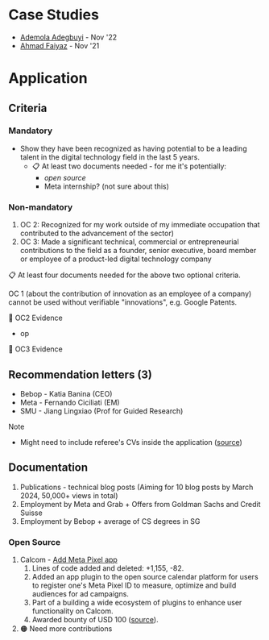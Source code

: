 
# Case Studies
- [Ademola Adegbuyi](https://medium.com/@ooade/my-experience-applying-for-a-global-talent-visa-95d906e06925) - Nov '22
- [Ahmad Faiyaz](https://faiyaz26.medium.com/how-did-i-get-uk-tier-1-global-talent-visa-3a9a5ecb4e73) - Nov '21

# Application
## Criteria

### Mandatory

- Show they have been recognized as having potential to be a leading talent in the digital technology field in the last 5 years.
	- 📋 At least two documents needed - for me it's potentially:
		- *open source*
		- Meta internship? (not sure about this)

### Non-mandatory

1. OC 2: Recognized for my work outside of my immediate occupation that contributed to the advancement of the sector)
2. OC 3: Made a significant technical, commercial or entrepreneurial contributions to the field as a founder, senior executive, board member or employee of a product-led digital technology company

📋 At least four documents needed for the above two optional criteria.

OC 1 (about the contribution of innovation as an employee of a company) cannot be used without verifiable "innovations", e.g. Google Patents.

📕 OC2 Evidence
- op

📕 OC3 Evidence

## Recommendation letters (3)

- Bebop - Katia Banina (CEO)
- Meta - Fernando Ciciliati (EM)
- SMU - Jiang Lingxiao (Prof for Guided Research)

Note
- Might need to include referee's CVs inside the application ([source](https://discourse.tnvisaforum.org/t/how-to-appeal-my-stage-1-feedback/6731))

## Documentation

1. Publications - technical blog posts (Aiming for 10 blog posts by March 2024, 50,000+ views in total)
2. Employment by Meta and Grab + Offers from Goldman Sachs and Credit Suisse 
3. Employment by Bebop + average of CS degrees in SG

### Open Source
1. Calcom - [Add Meta Pixel app](https://github.com/calcom/cal.com/pull/8476)
	1. Lines of code added and deleted: +1,155, -82.
	2. Added an app plugin to the open source calendar platform for users to register one's Meta Pixel ID to measure, optimize and build audiences for ad campaigns.
	3. Part of a building a wide ecosystem of plugins to enhance user functionality on Calcom.
	4. Awarded bounty of USD 100 ([source](https://github.com/calcom/cal.com/issues/3563)).
2. 🟠 Need more contributions